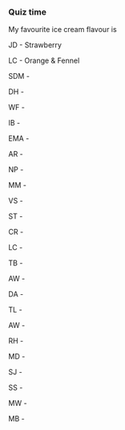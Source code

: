 ### Quiz time

My favourite ice cream flavour is

JD - Strawberry

LC - Orange & Fennel

SDM -

DH -

WF -

IB -

EMA -

AR -

NP -

MM -

VS -

ST -

CR -

LC - 

TB -

AW - 

DA -

TL -

AW -

RH -

MD -

SJ -

SS - 

MW -

MB -
